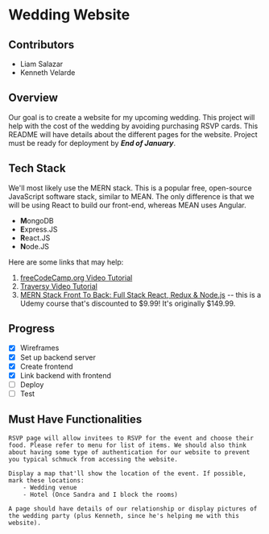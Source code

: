 # Wedding Website

## Contributors
- Liam Salazar
- Kenneth Velarde

## Overview
Our goal is to create a website for my upcoming wedding. This project will help with the cost of the wedding by avoiding purchasing RSVP cards. This README will have details about the different pages for the website. Project must be ready for deployment by ***End of January***.

## Tech Stack
We'll most likely use the MERN stack. This is a popular free, open-source JavaScript software stack, similar to MEAN. The only difference is that we will be using React to build our front-end, whereas MEAN uses Angular.
   
 - **M**ongoDB
 - **E**xpress.JS
 - **R**eact.JS
 - **N**ode.JS

Here are some links that may help:
1. [freeCodeCamp.org Video Tutorial](https://www.youtube.com/watch?v=7CqJlxBYj-M&t=4952s)
2. [Traversy Video Tutorial](https://www.youtube.com/watch?v=PBTYxXADG_k&list=PLillGF-RfqbbiTGgA77tGO426V3hRF9iE)
3. [MERN Stack Front To Back: Full Stack React, Redux & Node.js](https://www.udemy.com/mern-stack-front-to-back/?couponCode=TRAVERSYMEDIA) -- this is a Udemy course that's discounted to $9.99! It's originally $149.99.

## Progress
- [x] Wireframes
- [x] Set up backend server
- [x] Create frontend
- [x] Link backend with frontend
- [ ] Deploy
- [ ] Test

## Must Have Functionalities
```
RSVP page will allow invitees to RSVP for the event and choose their food. Please refer to menu for list of items. We should also think about having some type of authentication for our website to prevent you typical schmuck from accessing the website.
```
```
Display a map that'll show the location of the event. If possible, mark these locations:
    - Wedding venue
    - Hotel (Once Sandra and I block the rooms)
```
```
A page should have details of our relationship or display pictures of the wedding party (plus Kenneth, since he's helping me with this website).
```